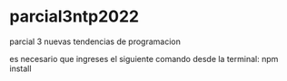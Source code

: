 # parcial3ntp2022
parcial 3 nuevas tendencias de programacion

es necesario que ingreses el siguiente comando desde la terminal:
npm install
